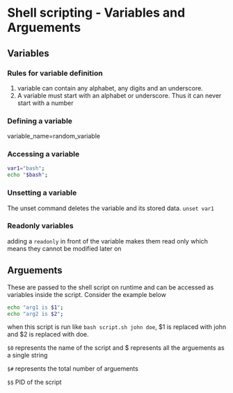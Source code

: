 # Shell scripting - Variables and Arguements

## Variables

### Rules for variable definition
1. variable can contain any alphabet, any digits and an underscore.
2. A variable must start with an alphabet or underscore. Thus it can never start with a number

### Defining a variable
variable_name=random_variable

### Accessing a variable
```bash
var1="bash";
echo "$bash";
```
### Unsetting a variable
The unset command deletes the variable and its stored data. `unset var1`

### Readonly variables
adding a `readonly` in front of the variable makes them read only which means they cannot be modified later on

## Arguements
These are passed to the shell script on runtime and can be accessed as variables inside the script. Consider the example below
```bash
echo "arg1 is $1";
echo "arg2 is $2";
```
when this script is run like `bash script.sh john doe`, $1 is replaced with john and $2 is replaced with doe.

`$0` represents the name of the script and $ represents all the arguements as a single string

`$#` represents the total number of arguements

`$$` PID of the script

